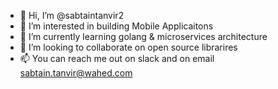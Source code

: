 - 👋 Hi, I’m @sabtaintanvir2
- 👀 I’m interested in building Mobile Applicaitons 
- 🌱 I’m currently learning golang & microservices architecture
- 💞️ I’m looking to collaborate on open source librarires 
- 📫 You can reach me out on slack and on email sabtain.tanvir@wahed.com

<!---
sabtaintanvir2/sabtaintanvir2 is a ✨ special ✨ repository because its `README.md` (this file) appears on your GitHub profile.
You can click the Preview link to take a look at your changes.
--->
